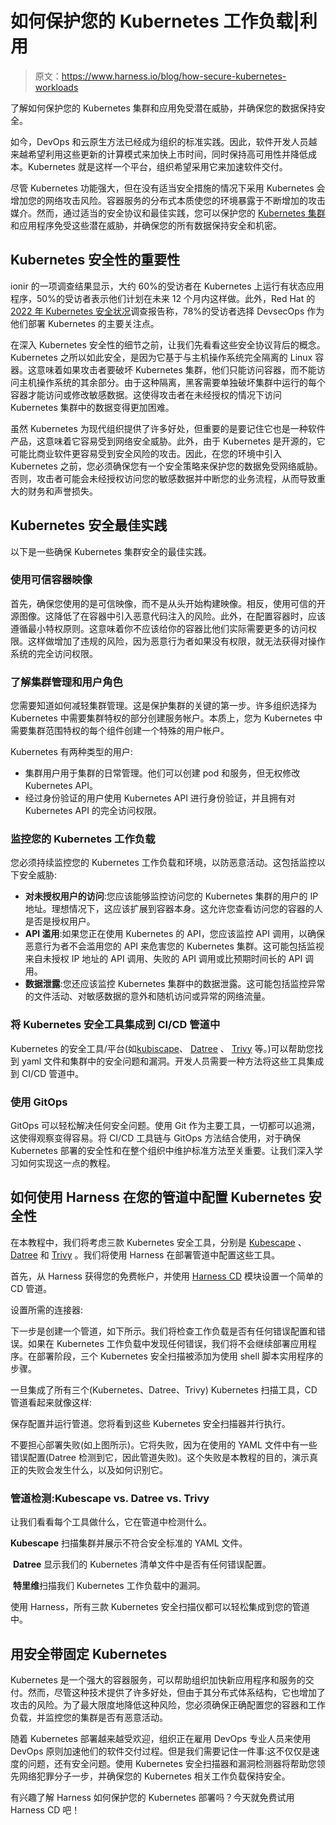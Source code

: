 # 如何保护您的 Kubernetes 工作负载|利用

> 原文：<https://www.harness.io/blog/how-secure-kubernetes-workloads>

了解如何保护您的 Kubernetes 集群和应用免受潜在威胁，并确保您的数据保持安全。

如今，DevOps 和云原生方法已经成为组织的标准实践。因此，软件开发人员越来越希望利用这些更新的计算模式来加快上市时间，同时保持高可用性并降低成本。Kubernetes 就是这样一个平台，组织希望采用它来加速软件交付。

尽管 Kubernetes 功能强大，但在没有适当安全措施的情况下采用 Kubernetes 会增加您的网络攻击风险。容器服务的分布式本质使您的环境暴露于不断增加的攻击媒介。然而，通过适当的安全协议和最佳实践，您可以保护您的 [Kubernetes 集群](https://www.harness.io/blog/kubernetes-cluster-deployment)和应用程序免受这些潜在威胁，并确保您的所有数据保持安全和机密。

## Kubernetes 安全性的重要性

ionir 的一项调查结果显示，大约 60%的受访者在 Kubernetes 上运行有状态应用程序，50%的受访者表示他们计划在未来 12 个月内这样做。此外，Red Hat 的[2022 年 Kubernetes 安全状况](https://www.redhat.com/en/blog/state-kubernetes-security-2022-1)调查报告称，78%的受访者选择 DevsecOps 作为他们部署 Kubernetes 的主要关注点。

在深入 Kubernetes 安全性的细节之前，让我们先看看这些安全协议背后的概念。Kubernetes 之所以如此安全，是因为它基于与主机操作系统完全隔离的 Linux 容器。这意味着如果攻击者要破坏 Kubernetes 集群，他们只能访问容器，而不能访问主机操作系统的其余部分。由于这种隔离，黑客需要单独破坏集群中运行的每个容器才能访问或修改敏感数据。这使得攻击者在未经授权的情况下访问 Kubernetes 集群中的数据变得更加困难。

虽然 Kubernetes 为现代组织提供了许多好处，但重要的是要记住它也是一种软件产品，这意味着它容易受到网络安全威胁。此外，由于 Kubernetes 是开源的，它可能比商业软件更容易受到安全风险的攻击。因此，在您的环境中引入 Kubernetes 之前，您必须确保您有一个安全策略来保护您的数据免受网络威胁。否则，攻击者可能会未经授权访问您的敏感数据并中断您的业务流程，从而导致重大的财务和声誉损失。

## Kubernetes 安全最佳实践

以下是一些确保 Kubernetes 集群安全的最佳实践。

### 使用可信容器映像

首先，确保您使用的是可信映像，而不是从头开始构建映像。相反，使用可信的开源图像。这降低了在容器中引入恶意代码注入的风险。此外，在配置容器时，应该遵循最小特权原则。这意味着你不应该给你的容器比他们实际需要更多的访问权限。这样做增加了违规的风险，因为恶意行为者如果没有权限，就无法获得对操作系统的完全访问权限。

### 了解集群管理和用户角色

您需要知道如何减轻集群管理。这是保护集群的关键的第一步。许多组织选择为 Kubernetes 中需要集群特权的部分创建服务帐户。本质上，您为 Kubernetes 中需要集群范围特权的每个组件创建一个特殊的用户帐户。

Kubernetes 有两种类型的用户:

*   集群用户用于集群的日常管理。他们可以创建 pod 和服务，但无权修改 Kubernetes API。
*   经过身份验证的用户使用 Kubernetes API 进行身份验证，并且拥有对 Kubernetes API 的完全访问权限。

### 监控您的 Kubernetes 工作负载

您必须持续监控您的 Kubernetes 工作负载和环境，以防恶意活动。这包括监控以下安全威胁:

*   **对未授权用户的访问**:您应该能够监控访问您的 Kubernetes 集群的用户的 IP 地址。理想情况下，这应该扩展到容器本身。这允许您查看访问您的容器的人是否是授权用户。
*   **API 滥用**:如果您正在使用 Kubernetes 的 API，您应该监控 API 调用，以确保恶意行为者不会滥用您的 API 来危害您的 Kubernetes 集群。这可能包括监视来自未授权 IP 地址的 API 调用、失败的 API 调用或比预期时间长的 API 调用。
*   **数据泄露**:您还应该监控 Kubernetes 集群中的数据泄露。这可能包括监控异常的文件活动、对敏感数据的意外和随机访问或异常的网络流量。

### 将 Kubernetes 安全工具集成到 CI/CD 管道中

Kubernetes 的安全工具/平台(如[kubiscape](https://github.com/kubescape/kubescape)、 [Datree](https://www.datree.io/) 、 [Trivy](https://aquasecurity.github.io/trivy/v0.17.2/) 等。)可以帮助您找到 yaml 文件和集群中的安全问题和漏洞。开发人员需要一种方法将这些工具集成到 CI/CD 管道中。

### 使用 GitOps

GitOps 可以轻松解决任何安全问题。使用 Git 作为主要工具，一切都可以追溯，这使得观察变得容易。将 CI/CD 工具链与 GitOps 方法结合使用，对于确保 Kubernetes 部署的安全性和在整个组织中维护标准方法至关重要。让我们深入学习如何实现这一点的教程。

## **如何**使用 Harness 在您的管道中配置 Kubernetes 安全性

在本教程中，我们将考虑三款 Kubernetes 安全工具，分别是 [Kubescape](https://github.com/kubescape/kubescape) 、 [Datree](https://www.datree.io/) 和 [Trivy](https://aquasecurity.github.io/trivy/v0.17.2/) 。我们将使用 Harness 在部署管道中配置这些工具。

首先，从 Harness 获得您的免费帐户，并使用 [Harness CD](https://app.harness.io/auth/#/signup/?module=cd?utm_source=internal&utm_medium=social&utm_campaign=community&utm_content=microservices-article-harness&utm_term=get-started) 模块设置一个简单的 CD 管道。

设置所需的连接器:

下一步是创建一个管道，如下所示。我们将检查工作负载是否有任何错误配置和错误。如果在 Kubernetes 工作负载中发现任何错误，我们将不会继续部署应用程序。在部署阶段，三个 Kubernetes 安全扫描被添加为使用 shell 脚本实用程序的步骤。

一旦集成了所有三个(Kubernetes、Datree、Trivy) Kubernetes 扫描工具，CD 管道看起来就像这样:

保存配置并运行管道。您将看到这些 Kubernetes 安全扫描器并行执行。

不要担心部署失败(如上图所示)。它将失败，因为在使用的 YAML 文件中有一些错误配置(Datree 检测到它，因此管道失败)。这个失败是本教程的目的，演示真正的失败会发生什么，以及如何识别它。

### 管道检测:Kubescape vs. Datree vs. Trivy

让我们看看每个工具做什么，它在管道中检测什么。

**Kubescape** 扫描集群并展示不符合安全标准的 YAML 文件。

‍ **Datree** 显示我们的 Kubernetes 清单文件中是否有任何错误配置。

‍ **特里维**扫描我们 Kubernetes 工作负载中的漏洞。

使用 Harness，所有三款 Kubernetes 安全扫描仪都可以轻松集成到您的管道中。

## 用安全带固定 Kubernetes

Kubernetes 是一个强大的容器服务，可以帮助组织加快新应用程序和服务的交付。然而，尽管这种技术提供了许多好处，但由于其分布式体系结构，它也增加了攻击的风险。为了最大限度地降低这种风险，您必须确保正确配置您的容器和工作负载，并监控您的集群是否有恶意活动。

随着 Kubernetes 部署越来越受欢迎，组织正在雇用 DevOps 专业人员来使用 DevOps 原则加速他们的软件交付过程。但是我们需要记住一件事:这不仅仅是速度的问题，还有安全问题。使用 Kubernetes 安全扫描器和漏洞检测器将帮助您领先网络犯罪分子一步，并确保您的 Kubernetes 相关工作负载保持安全。

有兴趣了解 Harness 如何保护您的 Kubernetes 部署吗？今天就免费试用 Harness CD 吧！